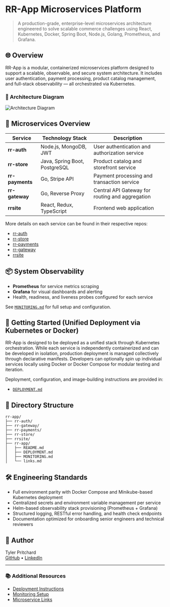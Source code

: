 # RR-App Microservices Platform

> A production-grade, enterprise-level microservices architecture engineered to solve scalable commerce challenges using React, Kubernetes, Docker, Spring Boot, Node.js, Golang, Prometheus, and Grafana.

## 🌐 Overview

RR-App is a modular, containerized microservices platform designed to support a scalable, observable, and secure system architecture. It includes user authentication, payment processing, product catalog management, and full-stack observability — all orchestrated via Kubernetes.

### 📐 Architecture Diagram
![Architecture Diagram](./architecture.png)

## 🧱 Microservices Overview

| Service        | Technology Stack              | Description                                      |
|----------------|-------------------------------|--------------------------------------------------|
| **rr-auth**    | Node.js, MongoDB, JWT         | User authentication and authorization service    |
| **rr-store**   | Java, Spring Boot, PostgreSQL | Product catalog and storefront service           |
| **rr-payments**| Go, Stripe API                | Payment processing and transaction service       |
| **rr-gateway** | Go, Reverse Proxy             | Central API Gateway for routing and aggregation  |
| **rrsite**     | React, Redux, TypeScript      | Frontend web application                         |

More details on each service can be found in their respective repos:
- [rr-auth](https://www.github.com/tyler-pritchard/rr-auth)
- [rr-store](https://www.github.com/tyler-pritchard/rr-store)
- [rr-payments](https://www.github.com/tyler-pritchard/rr-payments)
- [rr-gateway](https://www.github.com/tyler-pritchard/rr-gateway)
- [rrsite](https://www.github.com/tyler-pritchard/rrsite)

## 📦 System Observability

- **Prometheus** for service metrics scraping
- **Grafana** for visual dashboards and alerting
- Health, readiness, and liveness probes configured for each service

See [`MONITORING.md`](./MONITORING.md) for full setup and configuration.

## 🚀 Getting Started (Unified Deployment via Kubernetes or Docker)

RR-App is designed to be deployed as a unified stack through Kubernetes orchestration. While each service is independently containerized and can be developed in isolation, production deployment is managed collectively through declarative manifests. Developers can optionally spin up individual services locally using Docker or Docker Compose for modular testing and iteration.

Deployment, configuration, and image-building instructions are provided in:
- [`DEPLOYMENT.md`](./DEPLOYMENT.md)

## 📂 Directory Structure

```
rr-app/
├── rr-auth/
├── rr-gateway/
├── rr-payments/
├── rr-store/
├── rrsite/
├── rr-app/
│   ├── README.md
│   ├── DEPLOYMENT.md
│   ├── MONITORING.md
│   └── links.md
```

## 🛠️ Engineering Standards

- Full environment parity with Docker Compose and Minikube-based Kubernetes deployment
- Centralized secrets and environment variable management per service
- Helm-based observability stack provisioning (Prometheus + Grafana)
- Structured logging, RESTful error handling, and health check endpoints
- Documentation optimized for onboarding senior engineers and technical reviewers

## 👤 Author

Tyler Pritchard  
[GitHub](https://github.com/tyler-pritchard) • [LinkedIn](https://linkedin.com/in/tyler-pritchard)

---

### 📚 Additional Resources

- [Deployment Instructions](./DEPLOYMENT.md)
- [Monitoring Setup](./MONITORING.md)
- [Microservice Links](./links.md)

